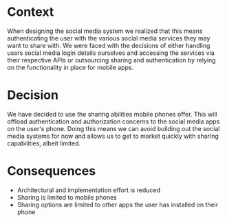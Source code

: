 # Context
When designing the social media system we realized that this means authenticating the user with the various social media services they may want to share with. We were faced with the decisions of either handling users social media login details ourselves and accessing the services via their respective APIs or outsourcing sharing and authentication by relying on the functionality in place for mobile apps.

# Decision
We have decided to use the sharing abilities mobile phones offer. This will offload authentication and authorization concerns to the social media apps on the user's phone. Doing this means we can avoid building out the social media systems for now and allows us to get to market quickly with sharing capabilities, albeit limited. 

# Consequences
- Architectural and implementation effort is reduced
- Sharing is limited to mobile phones
- Sharing options are limited to other apps the user has installed on their phone 